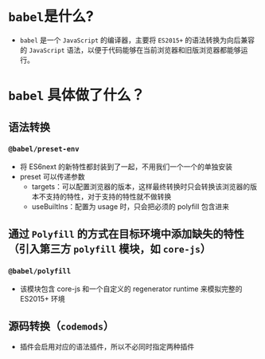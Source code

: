 # `babel`是什么?

- `babel` 是一个 `JavaScript` 的编译器，主要将 `ES2015+` 的语法转换为向后兼容的 `JavaScript` 语法，以便于代码能够在当前浏览器和旧版浏览器都能够运行。

# `babel` 具体做了什么？

## 语法转换

### `@babel/preset-env`

- 将 ES6next 的新特性都封装到了一起，不用我们一个一个的单独安装
- preset 可以传递参数
  - targets：可以配置浏览器的版本，这样最终转换时只会转换该浏览器的版本不支持的特性，对于支持的特性就不做转换
  - useBuiltIns：配置为 usage 时，只会把必须的 polyfill 包含进来

## 通过 `Polyfill` 的方式在目标环境中添加缺失的特性（引入第三方 `polyfill` 模块，如 `core-js`）

### `@babel/polyfill`

- 该模块包含 core-js 和一个自定义的 regenerator runtime 来模拟完整的 ES2015+ 环境

## 源码转换（`codemods`）

- 插件会启用对应的语法插件，所以不必同时指定两种插件
